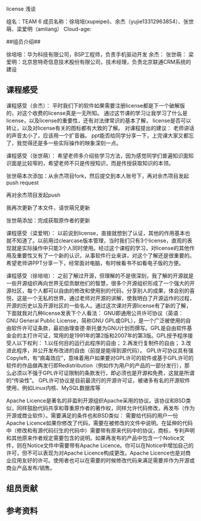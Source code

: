 license 浅谈

组名：TEAM 6 成员名称：徐培培(xupeipei)、余杰（yujie13312963854）、张世萌、梁爱明（amliang）
Cloud-age: 


##组员介绍##

徐培培：华为科技有限公司，BSP工程师，负责手机驱动开发
余杰：
张世萌：
梁爱明：北京思特奇信息技术股份有限公司，技术经理，负责北京联通CRM系统的建设

## 课程感受 ##

课程感受（余杰）：
平时我们下的软件如果需要注册license都是下一个破解版的，对这个收费的license真是一无所知。
通过这节课的学习让我学习了什么是license，以及license的重要性，还有对法律常识的基本了解，
license是否可以转让，以及对license有关的图标都有大致的了解。
对课程提出的建议：
老师讲话的声音太小了，应该用一个扩音器。
ppt能否给同学分享一下，上完课大家又都忘了，我觉得还是多一些实际操作的映象深刻一点。

课程感受（张世萌）：
希望老师多介绍些学习方法，因为感觉同学们普遍知识面知识面是比较窄的，希望老师不只是传授知识，而是传授获取知识的本领。

张世萌本次添加：从余杰项目fork，然后提交到本人账号下，再对余杰项目发起push request

再对余杰项目发起push

我再次更新了本文件，请世萌兄更新

张世萌添加：完成获取原作者的更新


课程感受（梁爱明）：
以前说到license，直接就想到了认证，其他的作用基本也就不知道了。以前用过clearcase版本管理，当时我们只有3个license，直观的表现就是实际操作中只能3个人同时使用。经过这个课程的学习，对license的其他作用及重要性又有了一个新的认识，从事软件行业来讲，对这个了解还是很重要的。
希望老师讲PPT分享一下，经常面对电脑，有时候看书不如看电子版的方便。

课程感受（徐培培）：
之前了解过开源，但理解的不是很深刻，我了解的开源就是一些开源组织再向世界无偿贡献他们的智慧，很多个开源组织形成了一个强大的开源社区，每个人都可以自由的修改和使用别的代码，分享别人的成果，体会别的喜悦，这是一个无私的世界。通过老师对开源的讲解，使我明白了开源运作的过程，开源的历史以及开源社区的一些名人。通过这次课对开源license有了新的了解，下面就我对几种license发表下个人看法：
GNU即通用公共许可协议（英语：GNU General Public License，简称GNU GPL或GPL），是一个广泛被使用的自由软件许可证条款，最初由理查德·斯托曼为GNU计划而撰写。GPL是自由软件基金会的主打许可证，常用的是1991年的第2版和2007年的第3版。GPL授予程序接受人以下权利：
1.以任何目的运行此程序的自由；
2.再发行复制件的自由；
3.改进此程序，并公开发布改进的自由（前提是能得到源代码）。
GPL许可协议具有强Copyleft，有“病毒效应”，意味着用户如果要对GPL许可的软件或基于GPL许可的软件的作品做再发行即Redistribution（例如作为用户的产品的一部分发行），那么必须以不强于GPL许可证限制的条款发行，即必须也是开源和免费，这就是所谓的“传染性”。
GPL许可协议是目前最流行的开源许可证，被诸多有名的开源软件使用，例如Linux内核、MySQL数据库等

Apache Licence是著名的非盈利开源组织Apache采用的协议。该协议和BSD类似，同样鼓励代码共享和尊重原作者的著作权，同样允许代码修改，再发布（作为开源或商业软件）。需要满足的条件也和BSD类似：
需要给代码的用户一份Apache Licence如果你修改了代码，需要在被修改的文件中说明。在延伸的代码中（修改和有源代码衍生的代码中）需要带有原来代码中的协议，商标，专利声明和其他原来作者规定需要包含的说明。如果再发布的产品中包含一个Notice文件，则在Notice文件中需要带有Apache Licence。你可以在Notice中增加自己的许可，但不可以表现为对Apache Licence构成更改。Apache Licence也是对商业应用友好的许可。使用者也可以在需要的时候修改代码来满足需要并作为开源或商业产品发布/销售。

## 组员贡献 ##

## 参考资料 ##
